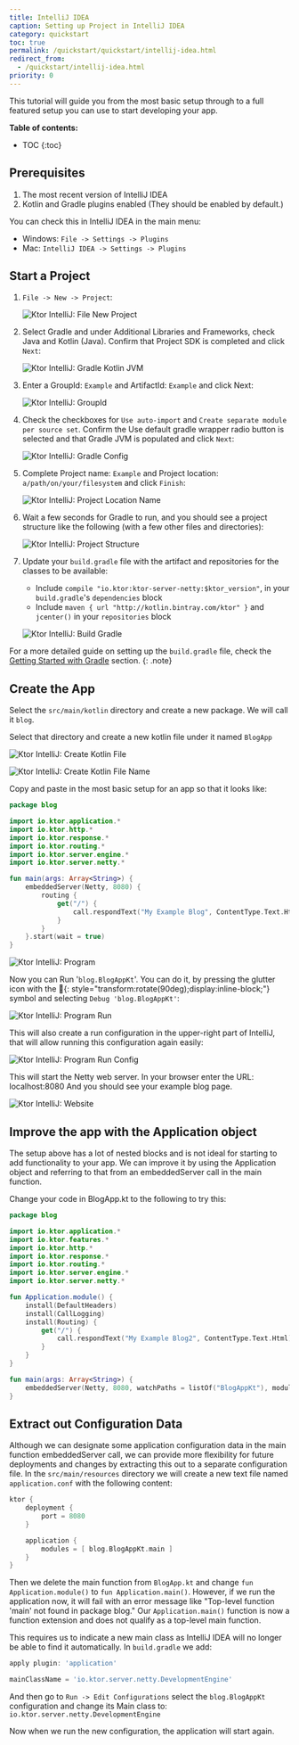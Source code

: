 ```yaml
---
title: IntelliJ IDEA 
caption: Setting up Project in IntelliJ IDEA
category: quickstart
toc: true 
permalink: /quickstart/quickstart/intellij-idea.html
redirect_from:
  - /quickstart/intellij-idea.html
priority: 0
---
```


This tutorial will guide you from the most basic setup through to a full
featured setup you can use to start developing your app.

**Table of contents:**

* TOC
{:toc}

## Prerequisites

1.  The most recent version of IntelliJ IDEA
2.  Kotlin and Gradle plugins enabled (They should be enabled by default.)

You can check this in IntelliJ IDEA in the main menu:
* Windows: `File -> Settings -> Plugins`
* Mac: `IntelliJ IDEA -> Settings -> Plugins`

## Start a Project

1.  `File -> New -> Project`:

    ![Ktor IntelliJ: File New Project](/quickstart/intellij-idea/file-new-project.png)

2.  Select Gradle and under Additional Libraries and Frameworks, check Java and Kotlin (Java).  Confirm that Project SDK is completed and click `Next`:

    ![Ktor IntelliJ: Gradle Kotlin JVM](/quickstart/intellij-idea/gradle-kotlin-jvm.png)

3.  Enter a GroupId: `Example`
    and ArtifactId: `Example`
    and click Next:

    ![Ktor IntelliJ: GroupId](/quickstart/intellij-idea/groupid.png)

4.  Check the checkboxes for `Use auto-import` and `Create separate module per source set`. Confirm the Use default gradle wrapper radio button is selected and that Gradle JVM is populated and click `Next`:

    ![Ktor IntelliJ: Gradle Config](/quickstart/intellij-idea/gradle-config.png)

5.  Complete Project name: `Example`
    and Project location: `a/path/on/your/filesystem`
    and click `Finish`:

    ![Ktor IntelliJ: Project Location Name](/quickstart/intellij-idea/project-location-name.png)

6.  Wait a few seconds for Gradle to run, and you should see a project structure like the following (with a few other files and directories):

    ![Ktor IntelliJ: Project Structure](/quickstart/intellij-idea/project-structure.png)

7.  Update your `build.gradle` file with the artifact and repositories for the classes to be available:
    * Include `compile "io.ktor:ktor-server-netty:$ktor_version"`, in your `build.gradle`'s `dependencies` block
    * Include  `maven { url "http://kotlin.bintray.com/ktor" }` and `jcenter()` in your `repositories` block

    ![Ktor IntelliJ: Build Gradle](/quickstart/intellij-idea/build-gradle.png)

For a more detailed guide on setting up the `build.gradle` file, check the [Getting Started with Gradle](/quickstart/quickstart/gradle.html) section. 
{: .note}

## Create the App

Select the `src/main/kotlin` directory and create a new package.  We will call it `blog`.

Select that directory and create a new kotlin file under it named `BlogApp`

![Ktor IntelliJ: Create Kotlin File](/quickstart/intellij-idea/create-kotlin-file.png)

![Ktor IntelliJ: Create Kotlin File Name](/quickstart/intellij-idea/create-kotlin-file-name.png)

Copy and paste in the most basic setup for an app so that it looks like:


```kotlin
package blog

import io.ktor.application.*
import io.ktor.http.*
import io.ktor.response.*
import io.ktor.routing.*
import io.ktor.server.engine.*
import io.ktor.server.netty.*

fun main(args: Array<String>) {
    embeddedServer(Netty, 8080) {
        routing {
            get("/") {
                call.respondText("My Example Blog", ContentType.Text.Html)
            }
        }
    }.start(wait = true)
}
```

![Ktor IntelliJ: Program](/quickstart/intellij-idea/program.png)

Now you can Run '`blog.BlogAppKt`'. You can do it, by pressing the glutter icon with the **🐞**{: style="transform:rotate(90deg);display:inline-block;"} symbol and selecting `Debug 'blog.BlogAppKt'`:

![Ktor IntelliJ: Program Run](/quickstart/intellij-idea/program-run.png)

This will also create a run configuration in the upper-right part of IntelliJ, that will allow running
this configuration again easily:

![Ktor IntelliJ: Program Run Config](/quickstart/intellij-idea/program-run-config.png)

This will start the Netty web server.
In your browser enter the URL:  localhost:8080
And you should see your example blog page.

![Ktor IntelliJ: Website](/quickstart/intellij-idea/website.png)

## Improve the app with the Application object

The setup above has a lot of nested blocks and is not ideal for starting to 
add functionality to your app.  We can improve it by using the Application object 
and referring to that from an embeddedServer call in the main function.  

Change your code in BlogApp.kt to the following to try this:

```kotlin
package blog

import io.ktor.application.*
import io.ktor.features.*
import io.ktor.http.*
import io.ktor.response.*
import io.ktor.routing.*
import io.ktor.server.engine.*
import io.ktor.server.netty.*

fun Application.module() {
    install(DefaultHeaders)
    install(CallLogging)
    install(Routing) {
        get("/") {
            call.respondText("My Example Blog2", ContentType.Text.Html)
        }
    }
}

fun main(args: Array<String>) {
    embeddedServer(Netty, 8080, watchPaths = listOf("BlogAppKt"), module = Application::module).start()
}
```

## Extract out Configuration Data

Although we can designate some application configuration data in the main function embeddedServer call, we can provide more flexibility for future deployments and changes by extracting this out to a separate configuration file.  In the `src/main/resources` directory we will create a new text file named `application.conf` with the following content:

```kotlin
ktor {
    deployment {
        port = 8080
    }

    application {
        modules = [ blog.BlogAppKt.main ]
    }
}
```

Then we delete the main function from `BlogApp.kt` and change `fun Application.module()` to `fun Application.main()`.  However, if we run the application now, it will fail with an error message like "Top-level function 'main' not found in package blog."  Our `Application.main()` function is now a function extension and does not qualify as a top-level main function.   

This requires us to indicate a new main class as IntelliJ IDEA will no longer be able to find it automatically.  In `build.gradle` we add:

```groovy
apply plugin: 'application'

mainClassName = 'io.ktor.server.netty.DevelopmentEngine'
```

And then go to `Run -> Edit Configurations` select the `blog.BlogAppKt` configuration and change its Main class to:
`io.ktor.server.netty.DevelopmentEngine`

Now when we run the new configuration, the application will start again.
